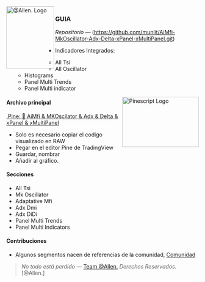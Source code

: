 <img align = "left" src="https://github.com/munlit/RsiSimpleBlackBox/assets/160430345/6cd1b452-dd21-4462-8517-80fcc17349c7" alt="@Allen. Logo" width="125" height="163" />

### GUIA

*Repositorio* — (https://github.com/munlit/AiMfi-MkOscillator-Adx-Delta-xPanel-xMultiPanel.git)

-  Indicadores Integrados:

      -  All Tsi
      -  All Oscillator
      -  Histograms
      -  Panel Multi Trends
      -  Panel Multi indicator
  
<img align="right" src="https://github.com/2LV/Tradingview-Indicators/assets/70970973/74846972-8cdd-491e-9d35-272fe0a8167d" alt="Pinescript Logo" width="200" height="130.31" />

#### Archivo principal

[.Pine: 🎱 AiMfi & MKOscilator & Adx & Delta & xPanel & xMultiPanel](https://github.com/munlit/AiMfi-MkOscillator-Adx-Delta-xPanel-xMultiPanel/blob/master/src/AiMfi%20%26%20MKOscilator%20%26%20Adx%20%26%20Delta%20%26%20xPanel%20%26%20xMultiPanel.pine)

*  Solo es necesario copiar el codigo visualizado en RAW
*  Pegar en el editor Pine de TradingView
*  Guardar, nombrar
*  Añadir al gráfico. 

#### Secciones

-  All Tsi
-  Mk Oscillator
-  Adaptative Mfi
-  Adx Dmi
-  Adx DiDi
-  Panel Multi Trends
-  Panel Multi Indicators

#### Contribuciones 

* Algunos segmentos nacen de referencias de la comunidad, [Comunidad](https://tradingview.com/scripts)

> *No todo está perdido* — [Team @Allen.](https://@Allen.ai) *Derechos Reservados.*
[@Allen.]
